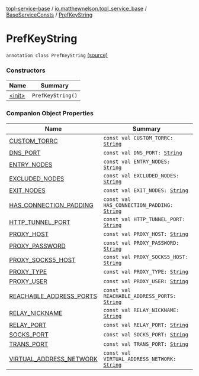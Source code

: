 [topl-service-base](../../../index.md) / [io.matthewnelson.topl_service_base](../../index.md) / [BaseServiceConsts](../index.md) / [PrefKeyString](./index.md)

# PrefKeyString

`annotation class PrefKeyString` [(source)](https://github.com/05nelsonm/TorOnionProxyLibrary-Android/blob/master/topl-service-base/src/main/java/io/matthewnelson/topl_service_base/BaseServiceConsts.kt#L200)

### Constructors

| Name | Summary |
|---|---|
| [&lt;init&gt;](-init-.md) | `PrefKeyString()` |

### Companion Object Properties

| Name | Summary |
|---|---|
| [CUSTOM_TORRC](-c-u-s-t-o-m_-t-o-r-r-c.md) | `const val CUSTOM_TORRC: `[`String`](https://kotlinlang.org/api/latest/jvm/stdlib/kotlin/-string/index.html) |
| [DNS_PORT](-d-n-s_-p-o-r-t.md) | `const val DNS_PORT: `[`String`](https://kotlinlang.org/api/latest/jvm/stdlib/kotlin/-string/index.html) |
| [ENTRY_NODES](-e-n-t-r-y_-n-o-d-e-s.md) | `const val ENTRY_NODES: `[`String`](https://kotlinlang.org/api/latest/jvm/stdlib/kotlin/-string/index.html) |
| [EXCLUDED_NODES](-e-x-c-l-u-d-e-d_-n-o-d-e-s.md) | `const val EXCLUDED_NODES: `[`String`](https://kotlinlang.org/api/latest/jvm/stdlib/kotlin/-string/index.html) |
| [EXIT_NODES](-e-x-i-t_-n-o-d-e-s.md) | `const val EXIT_NODES: `[`String`](https://kotlinlang.org/api/latest/jvm/stdlib/kotlin/-string/index.html) |
| [HAS_CONNECTION_PADDING](-h-a-s_-c-o-n-n-e-c-t-i-o-n_-p-a-d-d-i-n-g.md) | `const val HAS_CONNECTION_PADDING: `[`String`](https://kotlinlang.org/api/latest/jvm/stdlib/kotlin/-string/index.html) |
| [HTTP_TUNNEL_PORT](-h-t-t-p_-t-u-n-n-e-l_-p-o-r-t.md) | `const val HTTP_TUNNEL_PORT: `[`String`](https://kotlinlang.org/api/latest/jvm/stdlib/kotlin/-string/index.html) |
| [PROXY_HOST](-p-r-o-x-y_-h-o-s-t.md) | `const val PROXY_HOST: `[`String`](https://kotlinlang.org/api/latest/jvm/stdlib/kotlin/-string/index.html) |
| [PROXY_PASSWORD](-p-r-o-x-y_-p-a-s-s-w-o-r-d.md) | `const val PROXY_PASSWORD: `[`String`](https://kotlinlang.org/api/latest/jvm/stdlib/kotlin/-string/index.html) |
| [PROXY_SOCKS5_HOST](-p-r-o-x-y_-s-o-c-k-s5_-h-o-s-t.md) | `const val PROXY_SOCKS5_HOST: `[`String`](https://kotlinlang.org/api/latest/jvm/stdlib/kotlin/-string/index.html) |
| [PROXY_TYPE](-p-r-o-x-y_-t-y-p-e.md) | `const val PROXY_TYPE: `[`String`](https://kotlinlang.org/api/latest/jvm/stdlib/kotlin/-string/index.html) |
| [PROXY_USER](-p-r-o-x-y_-u-s-e-r.md) | `const val PROXY_USER: `[`String`](https://kotlinlang.org/api/latest/jvm/stdlib/kotlin/-string/index.html) |
| [REACHABLE_ADDRESS_PORTS](-r-e-a-c-h-a-b-l-e_-a-d-d-r-e-s-s_-p-o-r-t-s.md) | `const val REACHABLE_ADDRESS_PORTS: `[`String`](https://kotlinlang.org/api/latest/jvm/stdlib/kotlin/-string/index.html) |
| [RELAY_NICKNAME](-r-e-l-a-y_-n-i-c-k-n-a-m-e.md) | `const val RELAY_NICKNAME: `[`String`](https://kotlinlang.org/api/latest/jvm/stdlib/kotlin/-string/index.html) |
| [RELAY_PORT](-r-e-l-a-y_-p-o-r-t.md) | `const val RELAY_PORT: `[`String`](https://kotlinlang.org/api/latest/jvm/stdlib/kotlin/-string/index.html) |
| [SOCKS_PORT](-s-o-c-k-s_-p-o-r-t.md) | `const val SOCKS_PORT: `[`String`](https://kotlinlang.org/api/latest/jvm/stdlib/kotlin/-string/index.html) |
| [TRANS_PORT](-t-r-a-n-s_-p-o-r-t.md) | `const val TRANS_PORT: `[`String`](https://kotlinlang.org/api/latest/jvm/stdlib/kotlin/-string/index.html) |
| [VIRTUAL_ADDRESS_NETWORK](-v-i-r-t-u-a-l_-a-d-d-r-e-s-s_-n-e-t-w-o-r-k.md) | `const val VIRTUAL_ADDRESS_NETWORK: `[`String`](https://kotlinlang.org/api/latest/jvm/stdlib/kotlin/-string/index.html) |
